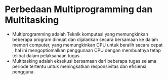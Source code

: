 # Perbedaan Multiprogramming dan Multitasking
- Multiprogramming adalah Teknik komputasi yang memungkinkan beberapa program dimuat dan dijalankan secara bersamaan ke dalam memori computer, yang memungkinkan CPU untuk beralih secara cepat , hal ini mengoptiomalkan penggunaan CPU dengan membuatnya tetap telibat dalam pelaksanaan tugas .
- Multitasking adalah eksekusi bersamaan dari beberapa tugas selama periode tertentu untuk meningkatkan responsivitas dan efisiensi pengguna.